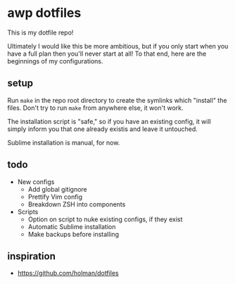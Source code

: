 # awp dotfiles
This is my dotfile repo!

Ultimately I would like this be more ambitious, but if you only start when you have a full plan then you'll never start at all! To that end, here are the beginnings of my configurations.

## setup
Run `make` in the repo root directory to create the symlinks which "install" the files. Don't try to run `make` from anywhere else, it won't work.

The installation script is "safe," so if you have an existing config, it will simply inform you that one already existis and leave it untouched.

Sublime installation is manual, for now.

## todo
* New configs
    * Add global gitignore
    * Prettify Vim config
    * Breakdown ZSH into components
* Scripts
    * Option on script to nuke existing configs, if they exist
    * Automatic Sublime installation
    * Make backups before installing

## inspiration
* https://github.com/holman/dotfiles

